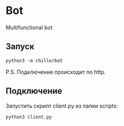 # Bot
Multifunctional bot


## Запуск
```
python3 -m chillerbot
```
P.S. Подключение происходит по http.

## Подключение
Запустить скрипт client.py из папки scripts:
```
python3 client.py
```
